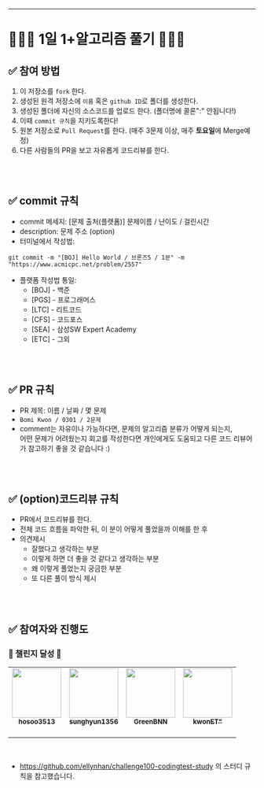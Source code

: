 
---
# 👩🏻‍💻 1일 1+알고리즘 풀기 👨🏻‍💻


## ✅ 참여 방법
1. 이 저장소를 `fork` 한다.
2. 생성된 원격 저장소에 `이름` 혹은 `github ID`로 폴더를 생성한다.
3. 생성된 폴더에 자신의 소스코드를 업로드 한다. (폴더명에 콜론":" 안됩니다!)
4. 이때 `commit 규칙`을 지키도록한다!
5. 원본 저장소로 `Pull Request`를 한다. (매주 3문제 이상, 매주 **토요일**에 Merge예정)
6. 다른 사람들의 PR을 보고 자유롭게 코드리뷰를 한다.


<br />
<br />

## ✅ commit 규칙
- commit 메세지: [문제 출처(플랫폼)] 문제이름 / 난이도 / 걸린시간 
- description: 문제 주소 (option)
- 터미널에서 작성법: 
```
git commit -m "[BOJ] Hello World / 브론즈5 / 1분" -m "https://www.acmicpc.net/problem/2557"
```
- 플랫폼 작성법 통일: 
  * [BOJ] - 백준 
  * [PGS] - 프로그래머스
  * [LTC] - 리트코드
  * [CFS] - 코드포스
  * [SEA] - 삼성SW Expert Academy
  * [ETC] - 그외

<br />
<br />

## ✅ PR 규칙
- PR 제목: 이름 / 날짜 / 몇 문제
-  ```Bomi Kwon / 0301 / 2문제 ```
-  comment는 자유이나 가능하다면, 문제의 알고리즘 분류가 어떻게 되는지, <br> 어떤 문제가 어려웠는지 회고를 작성한다면 개인에게도 도움되고 다른 코드 리뷰어가 참고하기 좋을 것 같습니다 :)


<br />
<br />

## ✅ (option)코드리뷰 규칙
- PR에서 코드리뷰를 한다.
- 전체 코드 흐름을 파악한 뒤, 이 분이 어떻게 풀었을까 이해를 한 후 
- 의견제시
  -   잘했다고 생각하는 부분
  -   이렇게 하면 더 좋을 것 같다고 생각하는 부분
  -   왜 이렇게 풀었는지 궁금한 부분
  -   또 다른 풀이 방식 제시

<br />
<br />

## ✅ 참여자와 진행도
### 🎉 챌린지 달성 🎉


<table>
<tr>
         <td align="center"><a href="https://github.com/hosoo3513"><img src="https://avatars.githubusercontent.com/u/91445593?v=4" width="100px;" alt=""/>         
         <br /><sub><b>hosoo3513</b><br></sub></a><br /></td>
        <td align="center"><a href="https://github.com/sunghyun1356"><img src="https://avatars.githubusercontent.com/u/48240083?v=4" width="100px;" alt=""/>         
         <br /><sub><b>sunghyun1356</b><br></sub></a><br /></td>
        <td align="center"><a href="https://github.com/GreenBNN"><img src="https://avatars.githubusercontent.com/u/55528398?v=4" width="100px;" alt=""/>         
         <br /><sub><b>GreenBNN</b><br></sub></a><br /></td>
         <td align="center"><a href="https://github.com/kwonET"><img src="https://avatars.githubusercontent.com/u/91445593?v=4" width="100px;" alt=""/>         
         <br /><sub><b>kwonET"</b><br></sub></a><br /></td>
</tr>
</table>


<br />

- https://github.com/ellynhan/challenge100-codingtest-study 의 스터디 규칙을 참고했습니다.